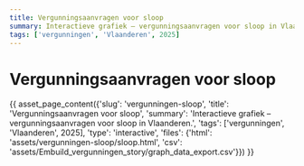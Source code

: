 ```yaml
---
title: Vergunningsaanvragen voor sloop
summary: Interactieve grafiek – vergunningsaanvragen voor sloop in Vlaanderen.
tags: ['vergunningen', 'Vlaanderen', 2025]
---
```

# Vergunningsaanvragen voor sloop

{{ asset_page_content({'slug': 'vergunningen-sloop', 'title': 'Vergunningsaanvragen voor sloop', 'summary': 'Interactieve grafiek – vergunningsaanvragen voor sloop in Vlaanderen.', 'tags': ['vergunningen', 'Vlaanderen', 2025], 'type': 'interactive', 'files': {'html': 'assets/vergunningen-sloop/sloop.html', 'csv': 'assets/Embuild_vergunningen_story/graph_data_export.csv'}}) }}

